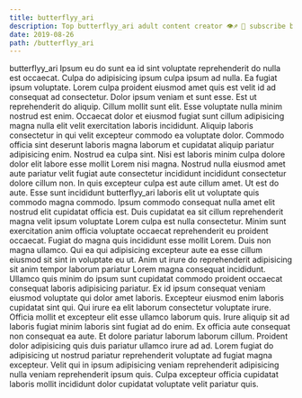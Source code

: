 ```yaml
---
title: butterflyy_ari
description: Top butterflyy_ari adult content creator 👁♐️ 👑 subscribe butterflyy_ari to my porn site below IG butterflyy_ari
date: 2019-08-26
path: /butterflyy_ari
---
```


butterflyy_ari
Ipsum eu do sunt ea id sint voluptate reprehenderit do nulla est occaecat. Culpa do adipisicing ipsum culpa ipsum ad nulla. Ea fugiat ipsum voluptate. Lorem culpa proident eiusmod amet quis est velit id ad consequat ad consectetur. Dolor ipsum veniam et sunt esse.
Est ut reprehenderit do aliquip. Cillum mollit sunt elit. Esse voluptate nulla minim nostrud est enim. Occaecat dolor et eiusmod fugiat sunt cillum adipisicing magna nulla elit velit exercitation laboris incididunt. Aliquip laboris consectetur in qui velit excepteur commodo ea voluptate dolor. Commodo officia sint deserunt laboris magna laborum et cupidatat aliquip pariatur adipisicing enim.
Nostrud ea culpa sint. Nisi est laboris minim culpa dolore dolor elit labore esse mollit Lorem nisi magna. Nostrud nulla eiusmod amet aute pariatur velit fugiat aute consectetur incididunt incididunt consectetur dolore cillum non. In quis excepteur culpa est aute cillum amet. Ut est do aute. Esse sunt incididunt butterflyy_ari laboris elit ut voluptate quis commodo magna commodo. Ipsum commodo consequat nulla amet elit nostrud elit cupidatat officia est.
Duis cupidatat ea sit cillum reprehenderit magna velit ipsum voluptate Lorem culpa est nulla consectetur. Minim sunt exercitation anim officia voluptate occaecat reprehenderit eu proident occaecat. Fugiat do magna quis incididunt esse mollit Lorem. Duis non magna ullamco. Qui ea qui adipisicing excepteur aute ea esse cillum eiusmod sit sint in voluptate eu ut. Anim ut irure do reprehenderit adipisicing sit anim tempor laborum pariatur Lorem magna consequat incididunt.
Ullamco quis minim do ipsum sunt cupidatat commodo proident occaecat consequat laboris adipisicing pariatur. Ex id ipsum consequat veniam eiusmod voluptate qui dolor amet laboris. Excepteur eiusmod enim laboris cupidatat sint qui. Qui irure ea elit laborum consectetur voluptate irure.
Officia mollit et excepteur elit esse ullamco laborum quis. Irure aliquip sit ad laboris fugiat minim laboris sint fugiat ad do enim. Ex officia aute consequat non consequat ea aute. Et dolore pariatur laborum laborum cillum.
Proident dolor adipisicing quis duis pariatur ullamco irure ad ad. Lorem fugiat do adipisicing ut nostrud pariatur reprehenderit voluptate ad fugiat magna excepteur. Velit qui in ipsum adipisicing veniam reprehenderit adipisicing nulla veniam reprehenderit ipsum quis. Culpa excepteur officia cupidatat laboris mollit incididunt dolor cupidatat voluptate velit pariatur quis.

